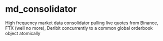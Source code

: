 # md_consolidator
High frequency market data consolidator pulling live quotes from Binance, FTX (well no more), Deribit  concurrently to a common global orderbook object atomically
